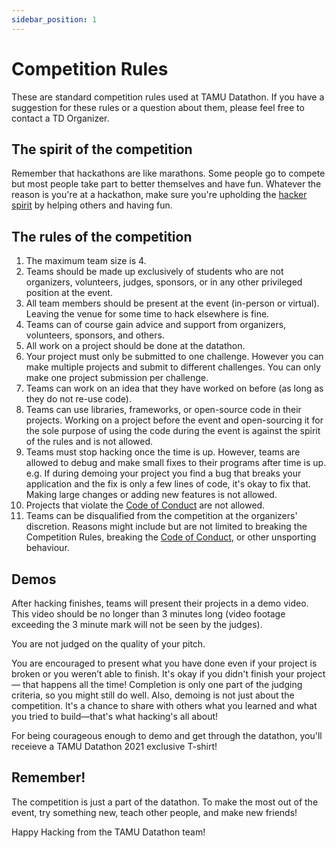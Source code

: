 ```yaml
---
sidebar_position: 1
---
```


# Competition Rules

These are standard competition rules used at TAMU Datathon. If you have a suggestion for these rules or a question about them, please feel free to contact a TD Organizer.


## The spirit of the competition

Remember that hackathons are like marathons. Some people go to compete but most people take part to better themselves and have fun. Whatever the reason is you're at a hackathon, make sure you're upholding the [hacker spirit](https://medium.com/@tfogo/the-spirit-of-hackathons-a0d81a65060a#.6cx5ac9t8) by helping others and having fun.


## The rules of the competition

1. The maximum team size is 4.
2. Teams should be made up exclusively of students who are not organizers, volunteers, judges, sponsors, or in any other privileged position at the event. 
3. All team members should be present at the event (in-person or virtual). Leaving the venue for some time to hack elsewhere is fine.
4. Teams can of course gain advice and support from organizers, volunteers, sponsors, and others.
5. All work on a project should be done at the datathon.
6. Your project must only be submitted to one challenge. However you can make multiple projects and submit to different challenges. You can only make one project submission per challenge.
7. Teams can work on an idea that they have worked on before (as long as they do not re-use code).
8. Teams can use libraries, frameworks, or open-source code in their projects. Working on a project before the event and open-sourcing it for the sole purpose of using the code during the event is against the spirit of the rules and is not allowed.
9. Teams must stop hacking once the time is up. However, teams are allowed to debug and make small fixes to their programs after time is up. e.g. If during demoing your project you find a bug that breaks your application and the fix is only a few lines of code, it's okay to fix that. Making large changes or adding new features is not allowed.
10. Projects that violate the [Code of Conduct](http://static.mlh.io/docs/mlh-code-of-conduct.pdf) are not allowed. 
11. Teams can be disqualified from the competition at the organizers' discretion. Reasons might include but are not limited to breaking the Competition Rules, breaking the [Code of Conduct](http://static.mlh.io/docs/mlh-code-of-conduct.pdf), or other unsporting behaviour.


## Demos

After hacking finishes, teams will present their projects in a demo video. This video should be no longer than 3 minutes long (video footage exceeding the 3 minute mark will not be seen by the judges).

You are not judged on the quality of your pitch.

You are encouraged to present what you have done even if your project is broken or you weren’t able to finish. It's okay if you didn't finish your project — that happens all the time! Completion is only one part of the judging criteria, so you might still do well. Also, demoing is not just about the competition. It's a chance to share with others what you learned and what you tried to build—that's what hacking's all about!

For being courageous enough to demo and get through the datathon, you'll receieve a TAMU Datathon 2021 exclusive T-shirt!


## Remember!

The competition is just a part of the datathon. To make the most out of the event, try something new, teach other people, and make new friends!

Happy Hacking from the TAMU Datathon team!

